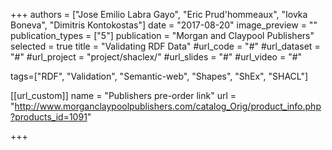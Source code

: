 +++
authors = ["Jose Emilio Labra Gayo", "Eric Prud'hommeaux", "Iovka Boneva", "Dimitris Kontokostas"]
date = "2017-08-20"
image_preview = ""
publication_types = ["5"]
publication = "Morgan and Claypool Publishers"
selected = true
title = "Validating RDF Data"
#url_code = "#"
#url_dataset = "#"
#url_project = "project/shaclex/"
#url_slides = "#"
#url_video = "#"

tags=["RDF", "Validation", "Semantic-web", "Shapes", "ShEx", "SHACL"]

[[url_custom]]
name = "Publishers pre-order link"
url = "http://www.morganclaypoolpublishers.com/catalog_Orig/product_info.php?products_id=1091"

+++

